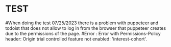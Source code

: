 # TEST
#When doing the test 07/25/2023 there is a problem with puppeteer and todoist that does not allow to log in from the browser that puppeteer creates due to the permissions of the page.
#Error : Error with Permissions-Policy header: Origin trial controlled feature not enabled: 'interest-cohort'.
